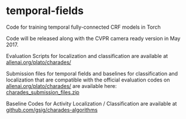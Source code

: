 # temporal-fields
Code for training temporal fully-connected CRF models in Torch

Code will be released along with the CVPR camera ready version in May 2017.

Evaluation Scripts for localization and classification are available at [allenai.org/plato/charades/](http://allenai.org/plato/charades/)

Submission files for temporal fields and baselines for classification and localization that are compatible with the official evaluation codes on [allenai.org/plato/charades/](http://allenai.org/plato/charades/) are available here: [charades_submission_files.zip](https://dl.dropboxusercontent.com/u/10728218/charades_submission_files.zip)

Baseline Codes for Activity Localization / Classification are available at [github.com/gsig/charades-algorithms](https://github.com/gsig/charades-algorithms)
